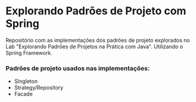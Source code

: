 # Explorando Padrões de Projeto com Spring

Repositório com as implementações dos padrões de projeto explorados no Lab "Explorando Padrões de Projetos na Prática com Java". 
Utilizando o Spring Framework.

### Padrões de projeto usados nas implementações:
* Singleton
* Strategy/Repository
* Facade

